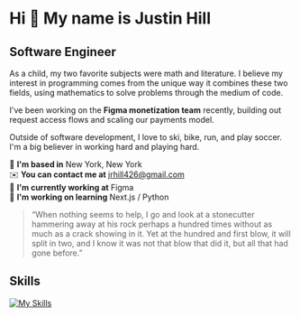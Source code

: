 # Hi 👋 My name is Justin Hill

## Software Engineer

As a child, my two favorite subjects were math and literature. I believe my interest in programming comes from the unique way it combines these two fields, using mathematics to solve problems through the medium of code.

I've been working on the **Figma monetization team** recently, building out request access flows and scaling our payments model.

Outside of software development, I love to ski, bike, run, and play soccer. I'm a big believer in working hard and playing hard.

🗽 **I'm based in** New York, New York  
✉️ **You can contact me at** [jrhill426@gmail.com](mailto:jrhill426@gmail.com)  
🚀 **I'm currently working at** Figma  
🧠 **I'm working on learning** Next.js / Python

> “When nothing seems to help, I go and look at a stonecutter hammering away at his rock perhaps a hundred times without as much as a crack showing in it. Yet at the hundred and first blow, it will split in two, and I know it was not that blow that did it, but all that had gone before.”

## Skills

[![My Skills](https://skillicons.dev/icons?i=docker,fastapi,figma,js,nextjs,py,supabase,ts,vim)](https://skillicons.dev)
